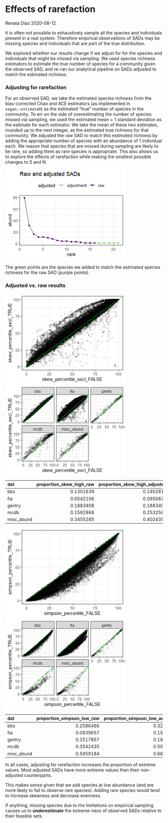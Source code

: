 Effects of rarefaction
================
Renata Diaz
2020-08-12

It is often not possible to exhaustively sample all the species and
individuals present in a real system. Therefore empirical observations
of SADs may be missing species and individuals that are part of the true
distribution.

We explored whether our results change if we adjust for for the species
and individuals that might be missed via sampling. We used species
richness estimators to estimate the true number of species for a
community given the observed SAD, and re-ran our analytical pipeline on
SADs adjusted to match the estimated richness.

### Adjusting for rarefaction

For an observed SAD, we take the estimated species richness from the
bias-corrected Chao and ACE estimators (as implemented in
`vegan::estimateR`) as the estimated “true” number of species in the
community. To err on the side of overestimating the number of species
missed via sampling, we used the estimated mean + 1 standard deviation
as the estimate for each estimator. We take the mean of these two
estimates, rounded up to the next integer, as the estimated true
richness for that community. We adjusted the raw SAD to match this
estimated richness by adding the appropriate number of species with an
abundance of 1 individual each. We reason that species that are missed
during sampling are likely to be rare, so adding them as rare species is
appropriate. This also allows us to explore the effects of rarefaction
while making the smallest possible changes to S and N.

![](rarefaction_files/figure-gfm/show%20an%20observed%20vector%20and%20adjusted%20for%20singletons-1.png)<!-- -->

The green points are the species we added to match the estimated species
richness for the raw SAD (purple points).

### Adjusted vs. raw results

![](rarefaction_files/figure-gfm/skew-1.png)<!-- -->![](rarefaction_files/figure-gfm/skew-2.png)<!-- -->

<div class="kable-table">

| dat         | proportion\_skew\_high\_raw | proportion\_skew\_high\_adjusted | nsites\_skew |
| :---------- | --------------------------: | -------------------------------: | -----------: |
| bbs         |                   0.1301839 |                        0.1402813 |         2773 |
| fia         |                   0.0542106 |                        0.0950872 |        18299 |
| gentry      |                   0.1883408 |                        0.1883408 |          223 |
| mcdb        |                   0.1582868 |                        0.2532588 |          537 |
| misc\_abund |                   0.3455285 |                        0.4024390 |          492 |

</div>

![](rarefaction_files/figure-gfm/skew-3.png)<!-- -->![](rarefaction_files/figure-gfm/skew-4.png)<!-- -->

<div class="kable-table">

| dat         | proportion\_simpson\_low\_raw | proportion\_simpson\_low\_adjusted | nsites\_simpson |
| :---------- | ----------------------------: | ---------------------------------: | --------------: |
| bbs         |                     0.2596466 |                          0.3220339 |            2773 |
| fia         |                     0.0939657 |                          0.1596643 |           18113 |
| gentry      |                     0.1517857 |                          0.1875000 |             224 |
| mcdb        |                     0.3542435 |                          0.5092251 |             542 |
| misc\_abund |                     0.5959184 |                          0.6653061 |             490 |

</div>

In all cases, adjusting for rarefaction increases the proportion of
extreme values. Most adjusted SADs have more extreme values than their
non-adjusted counterparts.

This makes sense given that we add species at low abundance (and are
more likely to fail to observe rare species). Adding rare species would
tend to increase skewness and decrease evenness.

If anything, missing species due to the limitations on empirical
sampling causes us to **underestimate** the extreme-ness of observed
SADs relative to their feasible sets.
